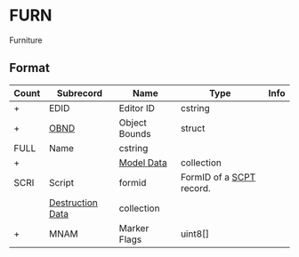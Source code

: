 FURN
====

Furniture

## Format

Count | Subrecord | Name | Type | Info
------|-------|------|------|-----
+ | EDID | Editor ID | cstring |
+ | [OBND](Fields/OBND.md) | Object Bounds | struct |
 | FULL | Name | cstring |
+ | | [Model Data](Fields/Model.md) | collection |
 | SCRI | Script | formid | FormID of a [SCPT](SCPT.md) record.
 | | [Destruction Data](Fields/Destruction.md) | collection |
+ | MNAM | Marker Flags | uint8[] |
